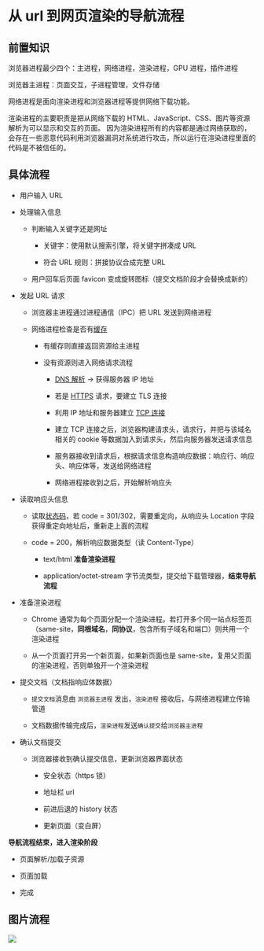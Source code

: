 # 从 url 到网页渲染的导航流程

## 前置知识

浏览器进程最少四个：主进程，网络进程，渲染进程，GPU 进程，插件进程

浏览器主进程：页面交互，子进程管理，文件存储

网络进程是面向渲染进程和浏览器进程等提供网络下载功能。

渲染进程的主要职责是把从网络下载的 HTML、JavaScript、CSS、图片等资源解析为可以显示和交互的页面。
因为渲染进程所有的内容都是通过网络获取的，会存在一些恶意代码利用浏览器漏洞对系统进行攻击，所以运行在渲染进程里面的代码是不被信任的。

## 具体流程

- 用户输入 URL

- 处理输入信息

  - 判断输入关键字还是网址

    - 关键字：使用默认搜索引擎，将关键字拼凑成 URL

    - 符合 URL 规则：拼接协议合成完整 URL

  - 用户回车后页面 favicon 变成旋转图标（提交文档阶段才会替换成新的）

- 发起 URL 请求

  - 浏览器主进程通过进程通信（IPC）把 URL 发送到网络进程

  - 网络进程检查是否有[缓存](/review/网页缓存.md)

    - 有缓存则直接返回资源给主进程

    - 没有资源则进入网络请求流程

      - [DNS 解析](/review/dns解析.md) -> 获得服务器 IP 地址

      - 若是 [HTTPS](/review/https.md) 请求，要建立 TLS 连接

      - 利用 IP 地址和服务器建立 [TCP 连接](/review/tcp连接.md)

      - 建立 TCP 连接之后，浏览器构建请求头，请求行，并把与该域名相关的 cookie 等数据加入到请求头，然后向服务器发送请求信息

      - 服务器接收到请求后，根据请求信息构造响应数据：响应行、响应头、响应体等，发送给网络进程

      - 网络进程接收到之后，开始解析响应头

- 读取响应头信息

  - 读取[状态码](/review/http状态码.md)，若 code = 301/302，需要重定向，从响应头 Location 字段获得重定向地址后，重新走上面的流程

  - code = 200，解析响应数据类型（读 Content-Type）

    - text/html **准备渲染进程**

    - application/octet-stream 字节流类型，提交给下载管理器，**结束导航流程**

- 准备渲染进程

  - Chrome 通常为每个页面分配一个渲染进程。若打开多个同一站点标签页（same-site，**同根域名**，**同协议**，包含所有子域名和端口）则共用一个渲染进程

  - 从一个页面打开另一个新页面，如果新页面也是 same-site，复用父页面的渲染进程，否则单独开一个渲染进程

- 提交文档（文档指响应体数据）

  - `提交文档`消息由 `浏览器主进程` 发出，`渲染进程` 接收后，与网络进程建立传输管道

  - 文档数据传输完成后，`渲染进程`发送`确认提交`给`浏览器主进程`

- 确认文档提交

  - 浏览器接收到确认提交信息，更新浏览器界面状态

    - 安全状态（https 锁）

    - 地址栏 url

    - 前进后退的 history 状态

    - 更新页面（变白屏）

**导航流程结束，进入渲染阶段**

- 页面解析/加载子资源

- 页面加载

- 完成

## 图片流程

![](https://cdn.jsdelivr.net/gh/aaronkwong929/pictures/20210803214115.png)
